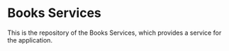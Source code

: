 # Books Services

This is the repository of the Books Services, which provides a service for the application.